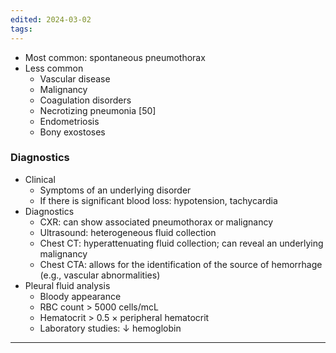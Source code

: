 ```yaml
---
edited: 2024-03-02
tags:
---
```

- Most common: spontaneous pneumothorax 
- Less common
	- Vascular disease 
	- Malignancy 
	- Coagulation disorders 
	- Necrotizing pneumonia [50]
	- Endometriosis
	- Bony exostoses

### Diagnostics
- Clinical
	- Symptoms of an underlying disorder
	- If there is significant blood loss: hypotension, tachycardia
- Diagnostics
	- CXR: can show associated pneumothorax or malignancy
	- Ultrasound: heterogeneous fluid collection
	- Chest CT: hyperattenuating fluid collection; can reveal an underlying malignancy
	- Chest CTA: allows for the identification of the source of hemorrhage (e.g., vascular abnormalities)
- Pleural fluid analysis
	- Bloody appearance
	- RBC count > 5000 cells/mcL
	- Hematocrit > 0.5 × peripheral hematocrit
	- Laboratory studies: ↓ hemoglobin

---
